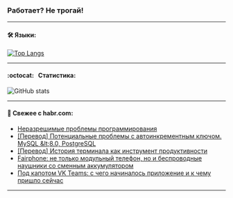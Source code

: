### Работает? Не трогай!

---
<!--
#### 🛠️ Technical stack:

![Java](https://img.shields.io/badge/Java-informational?logo=Oracle&style=flat&logoColor=white&color=FF4500)
![Kotlin](https://img.shields.io/badge/Kotlin-informational?logo=Kotlin&style=flat&logoColor=white&color=774D97)
![TS](https://img.shields.io/badge/TypeScript-informational?logo=typeScript&style=flat&logoColor=black&color=017acc)
![Python](https://img.shields.io/badge/Python-informational?logo=Python&style=flat&logoColor=black&color=ffdd54) <br>
![Spring](https://img.shields.io/badge/Spring-informational?logo=Spring&style=flat&logoColor=white&color=6DB33F) 
![SpringBoot](https://img.shields.io/badge/SpringBoot-informational?logo=SpringBoot&style=flat&logoColor=white&color=6DB33F)
![Nest](https://img.shields.io/badge/NestJS-informational?logo=NestJS&style=flat&logoColor=white&color=E0234E) 
![NodeJS](https://img.shields.io/badge/NodeJS-informational?logo=node.js&style=flat&logoColor=white&color=70A760)<br>
![PostgreSQL](https://img.shields.io/badge/PostgreSQL-informational?logo=PostgreSQL&style=flat&logoColor=white&color=DAA520)
![MongoDB](https://img.shields.io/badge/MongoDB-informational?logo=MongoDB&style=flat&logoColor=white&color=870000)
![Apache](https://img.shields.io/badge/Apache-informational?logo=apache&style=flat&logoColor=white&color=f74e28)

___ 
-->

#### 🛠️ Языки:

[![Top Langs](https://github-readme-stats-git-master-advtsetting-gmailcom.vercel.app/api/top-langs/?username=zloylis&langs_count=10&hide_title=true&title_color=e6edf3&size_weight=0.5&count_weight=0.5&layout=compact&hide_progress=false&hide_border=true&theme=dracula)](https://github.com/zloylis)

---


####  :octocat:&nbsp;&nbsp; Статистика:

![GitHub stats](https://github-readme-stats-git-master-advtsetting-gmailcom.vercel.app/api?username=zloylis&show_icons=true&hide_border=true&theme=dracula&title_color=e6edf3&include_all_commits=true&count_private=true&hide_rank=false&hide_title=true&rank_icon=github)

---

#### 💬 Свежее с habr.com:

<!-- BLOG-POST-LIST:START -->
- [Неразрешимые проблемы программирования](https://habr.com/ru/articles/807799/?utm_source=habrahabr&utm_medium=rss&utm_campaign=807799)
- [[Перевод] Потенциальные проблемы с автоинкрементным ключом. MySQL &amp;lt;8.0, PostgreSQL](https://habr.com/ru/articles/807751/?utm_source=habrahabr&utm_medium=rss&utm_campaign=807751)
- [[Перевод] История терминала как инструмент продуктивности](https://habr.com/ru/companies/wunderfund/articles/807603/?utm_source=habrahabr&utm_medium=rss&utm_campaign=807603)
- [Fairphone: не только модульный телефон, но и беспроводные наушники со сменным аккумулятором](https://habr.com/ru/companies/selectel/articles/807669/?utm_source=habrahabr&utm_medium=rss&utm_campaign=807669)
- [Под капотом VK Teams: с чего начиналось приложение и к чему пришло сейчас](https://habr.com/ru/companies/vk/articles/807685/?utm_source=habrahabr&utm_medium=rss&utm_campaign=807685)
<!-- BLOG-POST-LIST:END -->

---

<!--
[![Top Langs](https://github-readme-stats-git-master-advtsetting-gmailcom.vercel.app/api/top-langs/?username=zloylis&langs_count=10&hide_title=false&title_color=e6edf3&custom_title=🛠️&nbsp;Most&nbsp;used&nbsp;languages&size_weight=0.5&count_weight=0.5&layout=compact&hide_progress=true&hide_border=true&theme=dracula)](https://github.com/zloylis)
![GitHub stats](https://github-readme-stats-git-master-advtsetting-gmailcom.vercel.app/api?username=zloylis&show_icons=true&hide_border=true&theme=dracula&custom_title=GitHub&nbsp;Stats&title_color=e6edf3&include_all_commits=true&count_private=true&hide=contribs&hide_rank=true)
-->
